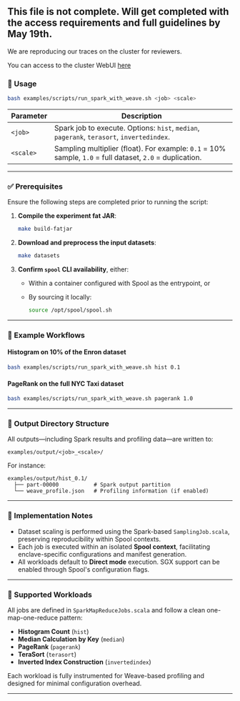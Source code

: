 ## This file is not complete. Will get completed with the access requirements and full guidelines by May 19th. 

We are reproducing our traces on the cluster for reviewers.

You can access to the cluster WebUI [here](http://weave-webui.eastus.cloudapp.azure.com/)

### 📆 Usage

```bash
bash examples/scripts/run_spark_with_weave.sh <job> <scale>
```

| Parameter  | Description                                                                 |
|------------|-----------------------------------------------------------------------------|
| `<job>`    | Spark job to execute. Options: `hist`, `median`, `pagerank`, `terasort`, `invertedindex`. |
| `<scale>`  | Sampling multiplier (float). For example: `0.1` = 10% sample, `1.0` = full dataset, `2.0` = duplication. |

---

### ✅ Prerequisites

Ensure the following steps are completed prior to running the script:

1. **Compile the experiment fat JAR**:

    ```bash
    make build-fatjar
    ```

2. **Download and preprocess the input datasets**:

    ```bash
    make datasets
    ```

3. **Confirm `spool` CLI availability**, either:

    - Within a container configured with Spool as the entrypoint, or
    - By sourcing it locally:

      ```bash
      source /opt/spool/spool.sh
      ```

---

### 🚀 Example Workflows

#### Histogram on 10% of the Enron dataset

```bash
bash examples/scripts/run_spark_with_weave.sh hist 0.1
```

#### PageRank on the full NYC Taxi dataset

```bash
bash examples/scripts/run_spark_with_weave.sh pagerank 1.0
```

---

### 📁 Output Directory Structure

All outputs—including Spark results and profiling data—are written to:

```
examples/output/<job>_<scale>/
```

For instance:

```
examples/output/hist_0.1/
  ├── part-00000           # Spark output partition
  └── weave_profile.json   # Profiling information (if enabled)
```

---

### 🧠 Implementation Notes

- Dataset scaling is performed using the Spark-based `SamplingJob.scala`, preserving reproducibility within Spool contexts.
- Each job is executed within an isolated **Spool context**, facilitating enclave-specific configurations and manifest generation.
- All workloads default to **Direct mode** execution. SGX support can be enabled through Spool's configuration flags.

---

### 📌 Supported Workloads

All jobs are defined in `SparkMapReduceJobs.scala` and follow a clean one-map-one-reduce pattern:

- **Histogram Count** (`hist`)
- **Median Calculation by Key** (`median`)
- **PageRank** (`pagerank`)
- **TeraSort** (`terasort`)
- **Inverted Index Construction** (`invertedindex`)

Each workload is fully instrumented for Weave-based profiling and designed for minimal configuration overhead.

---
